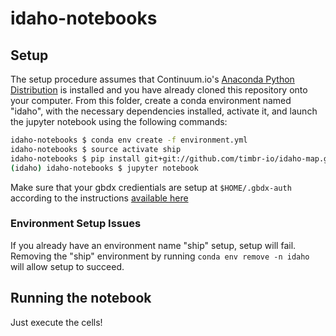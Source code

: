# idaho-notebooks

## Setup

The setup procedure assumes that Continuum.io's [Anaconda Python Distribution](https://www.continuum.io/downloads) is installed and you have already cloned this repository onto your computer.  From this folder, create a conda environment named "idaho", with the necessary dependencies installed, activate it, and launch the jupyter notebook using the following commands:

```Bash
idaho-notebooks $ conda env create -f environment.yml
idaho-notebooks $ source activate ship
idaho-notebooks $ pip install git+git://github.com/timbr-io/idaho-map.git
(idaho) idaho-notebooks $ jupyter notebook
```

Make sure that your gbdx credientials are setup at `$HOME/.gbdx-auth` according to the instructions [available here](https://github.com/TDG-Platform/gbdx-auth#ini-file)

### Environment Setup Issues

If you already have an environment name "ship" setup, setup will fail.  Removing the "ship" environment by running `conda env remove -n idaho` will allow setup to succeed.

## Running the notebook

Just execute the cells!
